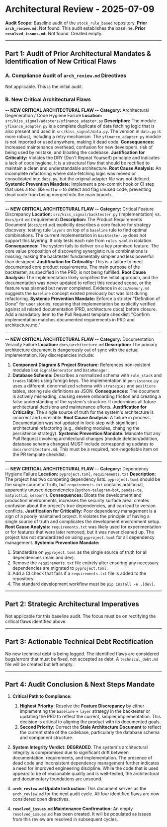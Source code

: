 # Architectural Review - 2025-07-09

**Audit Scope:** Baseline audit of the `stock_rule_based` repository.
**Prior `arch_review.md`:** Not found. This audit establishes the baseline.
**Prior `resolved_issues.md`:** Not found. Created empty.

---

## Part 1: Audit of Prior Architectural Mandates & Identification of New Critical Flaws

### A. Compliance Audit of `arch_review.md` Directives

Not applicable. This is the initial audit.

### B. New Critical Architectural Flaws

**-- NEW CRITICAL ARCHITECTURAL FLAW --**
**Category:** Architectural Degeneration / Code Hygiene Failure
**Location:** `src/kiss_signal/adapters/yfinance_adapter.py`
**Description:** The module `yfinance_adapter.py` is a complete duplicate of data fetching logic that is also present and used in `src/kiss_signal/data.py`. The version in `data.py` is more robust, including a retry mechanism. The `yfinance_adapter.py` module is not imported or used anywhere, making it dead code.
**Consequences:** Increased maintenance overhead, confusion for new developers, risk of being used by mistake, and bloating the codebase.
**Justification for Criticality:** Violates the DRY (Don't Repeat Yourself) principle and indicates a lack of code hygiene. It is a structural flaw that should be rectified to maintain a clean and understandable architecture.
**Root Cause Analysis:** An incomplete refactoring where data-fetching logic was moved or consolidated into `data.py`, but the original adapter file was not deleted.
**Systemic Prevention Mandate:** Implement a pre-commit hook or CI step that uses a tool like `vulture` to detect and flag unused code, preventing dead code from being merged into the main branch.

---

**-- NEW CRITICAL ARCHITECTURAL FLAW --**
**Category:** Critical Feature Discrepancy
**Location:** `src/kiss_signal/backtester.py` (implementation) vs. `docs/prd.md` (requirement)
**Description:** The Product Requirements Document (`docs/prd.md`) explicitly describes a core feature for strategy discovery: testing rule `layers` on top of a `baseline` rule to find optimal combinations. The current implementation in `backtester.py` does not support this layering. It only tests each rule from `rules.yaml` in isolation.
**Consequences:** The system fails to deliver on a key promised feature. The core value proposition of discovering synergistic rule combinations is missing, making the backtester fundamentally simpler and less powerful than designed.
**Justification for Criticality:** This is a failure to meet documented core product requirements. The main purpose of the backtester, as specified in the PRD, is not being fulfilled.
**Root Cause Analysis:** The implementation likely simplified the initial approach, and the documentation was never updated to reflect this reduced scope, or the feature was planned but never completed. Evidence in `docs/memory.md` suggests the `baseline` concept existed previously but was lost during refactoring.
**Systemic Prevention Mandate:** Enforce a stricter "Definition of Done" for user stories, requiring that implementation be explicitly verified against all related documentation (PRD, architecture docs) before closure. Add a mandatory item to the Pull Request template checklist: "Confirm implementation matches documented requirements in PRD and architecture.md."

---

**-- NEW CRITICAL ARCHITECTURAL FLAW --**
**Category:** Documentation Veracity Failure
**Location:** `docs/architecture.md`
**Description:** The primary architecture document is dangerously out of sync with the actual implementation. Key discrepancies include:
1.  **Component Diagram & Project Structure:** References non-existent modules like `SignalGenerator` and `DataManager`.
2.  **Database Schema:** Describes a normalized schema with `rule_stack` and `trades` tables using foreign keys. The implementation in `persistence.py` uses a different, denormalized schema with `strategies` and `positions` tables, storing rule definitions as JSON.
**Consequences:** The document is actively misleading, causing severe onboarding friction and creating a false understanding of the system's structure. It undermines all future architectural decisions and maintenance efforts.
**Justification for Criticality:** The single source of truth for the system's architecture is incorrect and unreliable.
**Root Cause Analysis:** A failure in process. Documentation was not updated in lock-step with significant architectural refactoring (e.g., deleting modules, changing the persistence strategy).
**Systemic Prevention Mandate:** Mandate that any Pull Request involving architectural changes (module deletion/addition, database schema changes) MUST include corresponding updates to `docs/architecture.md`. This must be a required, non-negotiable item on the PR template checklist.

---

**-- NEW CRITICAL ARCHITECTURAL FLAW --**
**Category:** Dependency Hygiene Failure
**Location:** `pyproject.toml`, `requirements.txt`
**Description:** The project has two competing dependency lists. `pyproject.toml` should be the single source of truth, but `requirements.txt` contains additional, apparently unused dependencies (`python-telegram-bot`, `pandas-ta`, `matplotlib`, `seaborn`).
**Consequences:** Bloats the development and production environments, increases the security surface area, creates confusion about the project's true dependencies, and can lead to version conflicts.
**Justification for Criticality:** Poor dependency management is a sign of a poorly maintained project. It violates the principle of having a single source of truth and complicates the development environment setup.
**Root Cause Analysis:** `requirements.txt` was likely used for experimentation or for features that were later removed, but it was never cleaned up. The project has not standardized on using `pyproject.toml` for all dependency management.
**Systemic Prevention Mandate:**
1.  Standardize on `pyproject.toml` as the single source of truth for all dependencies (main and dev).
2.  Remove the `requirements.txt` file entirely after ensuring any necessary dependencies are migrated to `pyproject.toml`.
3.  Add a CI check that fails if a `requirements.txt` file is added to the repository.
4.  The standard development workflow must be `pip install -e .[dev]`.

---

## Part 2: Strategic Architectural Imperatives

Not applicable for this baseline audit. The focus must be on rectifying the critical flaws identified above.

---

## Part 3: Actionable Technical Debt Rectification

No new technical debt is being logged. The identified flaws are considered bugs/errors that must be fixed, not accepted as debt. A `technical_debt.md` file will be created but left empty.

---

## Part 4: Audit Conclusion & Next Steps Mandate

1.  **Critical Path to Compliance:**
    1.  **Highest Priority:** Resolve the **Feature Discrepancy** by either implementing the `baseline` + `layer` strategy in the backtester or updating the PRD to reflect the current, simpler implementation. This decision is critical to aligning the product with its documented goals.
    2.  **Second Priority:** Correct the **Stale Architecture Document** to reflect the current state of the codebase, particularly the database schema and component structure.

2.  **System Integrity Verdict:** **DEGRADED**. The system's architectural integrity is compromised due to significant drift between documentation, requirements, and implementation. The presence of dead code and inconsistent dependency management further indicates a need for improved engineering discipline. While the code that is used appears to be of reasonable quality and is well-tested, the architectural and documentary foundations are unsound.

3.  **`arch_review.md` Update Instruction:** This document serves as the `arch_review.md` for the next audit cycle. All four identified flaws are now considered open directives.

4.  **`resolved_issues.md` Maintenance Confirmation:** An empty `resolved_issues.md` has been created. It will be populated as issues from this review are resolved in subsequent cycles.
